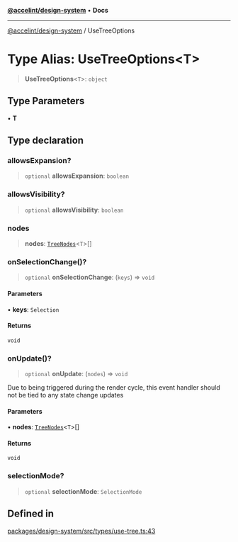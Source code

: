 [**@accelint/design-system**](../README.md) • **Docs**

***

[@accelint/design-system](../README.md) / UseTreeOptions

# Type Alias: UseTreeOptions\<T\>

> **UseTreeOptions**\<`T`\>: `object`

## Type Parameters

• **T**

## Type declaration

### allowsExpansion?

> `optional` **allowsExpansion**: `boolean`

### allowsVisibility?

> `optional` **allowsVisibility**: `boolean`

### nodes

> **nodes**: [`TreeNodes`](TreeNodes.md)\<`T`\>[]

### onSelectionChange()?

> `optional` **onSelectionChange**: (`keys`) => `void`

#### Parameters

• **keys**: `Selection`

#### Returns

`void`

### onUpdate()?

> `optional` **onUpdate**: (`nodes`) => `void`

Due to being triggered during the render cycle, this event
handler should not be tied to any state change updates

#### Parameters

• **nodes**: [`TreeNodes`](TreeNodes.md)\<`T`\>[]

#### Returns

`void`

### selectionMode?

> `optional` **selectionMode**: `SelectionMode`

## Defined in

[packages/design-system/src/types/use-tree.ts:43](https://github.com/gohypergiant/standard-toolkit/blob/258694cea8ed8bbd956b3cf5da47c2c9debcf127/packages/design-system/src/types/use-tree.ts#L43)
